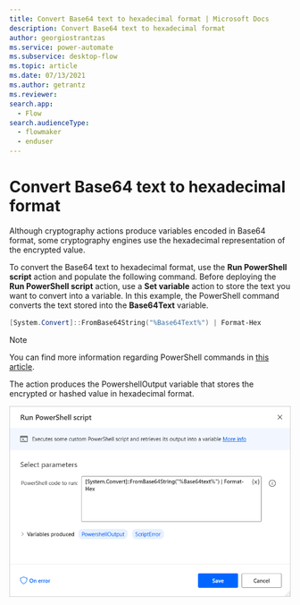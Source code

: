 ```yaml
---
title: Convert Base64 text to hexadecimal format | Microsoft Docs
description: Convert Base64 text to hexadecimal format
author: georgiostrantzas
ms.service: power-automate
ms.subservice: desktop-flow
ms.topic: article
ms.date: 07/13/2021
ms.author: getrantz
ms.reviewer:
search.app: 
  - Flow
search.audienceType: 
  - flowmaker
  - enduser
---
```


# Convert Base64 text to hexadecimal format

Although cryptography actions produce variables encoded in Base64 format, some cryptography engines use the hexadecimal representation of the encrypted value.

To convert the Base64 text to hexadecimal format, use the **Run PowerShell script** action and populate the following command. Before deploying the **Run PowerShell script** action, use a **Set variable** action to store the text you want to convert into a variable. In this example, the PowerShell command converts the text stored into the **Base64Text** variable.

``` PowerShell
[System.Convert]::FromBase64String("%Base64Text%") | Format-Hex
```

> [!NOTE]
> You can find more information regarding PowerShell commands in [this article](https://docs.microsoft.com/powershell/module/microsoft.powershell.utility/?view=powershell-7.1).

The action produces the PowershellOutput variable that stores the encrypted or hashed value in hexadecimal format.

![The Run PowerShell script action.](media/convert-base64-hexadecimal-format/run-powershell-script-action.png)